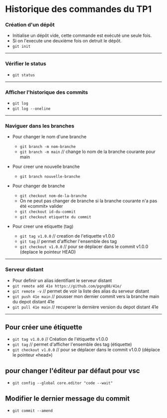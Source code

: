 # Historique des commandes du TP1

### Création d'un dépôt

- Initialise un dépôt vide, cette commande est exécuté une seule fois.
- Si on l'execute une deuxième fois on detruit le dépôt. 
- `git init`

---

### Vérifier le status

- `git status`

---

### Afficher l'historique des commits
- `git log`
- `git log --oneline`

---

### Naviguer dans les branches
- Pour changer le nom d'une branche
  - `git branch -m nom-branche`
  - `git branch -m main` // change lo nom de la branche courante pour main

- Pour creer une nouvelle branche
  - `git branch nouvelle-branche`

- Pour changer de branche
  - `git checkout nom-de-la-branche`
  - On ne peut pas changer de branche si la branche courante n'a pas été «commit» valider 
  - `git checkout id-du-commit`   
  - `git checkout etiquette du commit`

- Pour creer une etiquette (tag)
  - `git tag v1.0.0` // creation de l'etiquette v1.0.0
  - `git tag` // permet d'afficher l'ensemble des tag
  - `git checkout v1.0.0` // pour se déplacer dans le commit v1.0.0 (deplace le pointeur HEAD)

---

### Serveur distant
  - Pour definir un alias identifiant le serveur distant
  - `git remote add 41e https://github.com/pgng08/41e/`
  - `git remote -v` // permet de voir la liste des alias du serveur distant
  - `git push 41e main` // pousser mon dernier commit vers la branche main du depot distant 41e
  - `git pull 41e main` // recuperer la dernière version du depot distant 41e
---    
## Pour créer une étiquette
- `git tag v1.0.0` // Création de l'étiquette v1.0.0
- `git tag` // permet d'afficher l'ensemble des tag (étiquette)   
- `git checkout v1.0.0` // pour se déplacer dans le commit v1.0.0 (déplace le pointeur «head»)

## pour changer l'éditeur par défaut pour vsc
- `git config --global core.editor "code --wait"`

## Modifier le dernier message du commit
- `git commit --amend` 